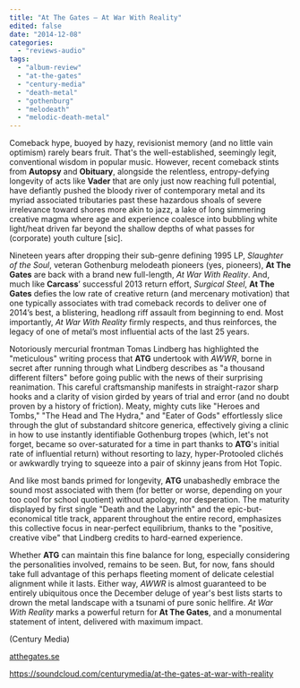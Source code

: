 ```yaml
---
title: "At The Gates – At War With Reality"
edited: false
date: "2014-12-08"
categories:
  - "reviews-audio"
tags:
  - "album-review"
  - "at-the-gates"
  - "century-media"
  - "death-metal"
  - "gothenburg"
  - "melodeath"
  - "melodic-death-metal"
---
```


Comeback hype, buoyed by hazy, revisionist memory (and no little vain optimism) rarely bears fruit. That's the well-established, seemingly legit, conventional wisdom in popular music. However, recent comeback stints from **Autopsy** and **Obituary**, alongside the relentless, entropy-defying longevity of acts like **Vader** that are only just now reaching full potential, have defiantly pushed the bloody river of contemporary metal and its myriad associated tributaries past these hazardous shoals of severe irrelevance toward shores more akin to jazz, a lake of long simmering creative magma where age and experience coalesce into bubbling white light/heat driven far beyond the shallow depths of what passes for (corporate) youth culture \[sic\].

Nineteen years after dropping their sub-genre defining 1995 LP, _Slaughter of the Soul_, veteran Gothenburg melodeath pioneers (yes, pioneers), **At The Gates** are back with a brand new full-length, _At War With Reality_. And, much like **Carcass**’ successful 2013 return effort, _Surgical Steel_, **At The Gates** defies the low rate of creative return (and mercenary motivation) that one typically associates with trad comeback records to deliver one of 2014’s best, a blistering, headlong riff assault from beginning to end. Most importantly, _At War With Reality_ firmly respects, and thus reinforces, the legacy of one of metal’s most influential acts of the last 25 years.

Notoriously mercurial frontman Tomas Lindberg has highlighted the "meticulous" writing process that **ATG** undertook with _AWWR_, borne in secret after running through what Lindberg describes as "a thousand different filters" before going public with the news of their surprising reanimation. This careful craftsmanship manifests in straight-razor sharp hooks and a clarity of vision girded by years of trial and error (and no doubt proven by a history of friction). Meaty, mighty cuts like "Heroes and Tombs," "The Head and The Hydra," and "Eater of Gods" effortlessly slice through the glut of substandard shitcore generica, effectively giving a clinic in how to use instantly identifiable Gothenburg tropes (which, let's not forget, became so over-saturated for a time in part thanks to **ATG**'s initial rate of influential return) without resorting to lazy, hyper-Protooled clichés or awkwardly trying to squeeze into a pair of skinny jeans from Hot Topic.

And like most bands primed for longevity, **ATG** unabashedly embrace the sound most associated with them (for better or worse, depending on your too cool for school quotient) without apology, nor desperation. The maturity displayed by first single "Death and the Labyrinth" and the epic-but-economical title track, apparent throughout the entire record, emphasizes this collective focus in near-perfect equilibrium, thanks to the "positive, creative vibe" that Lindberg credits to hard-earned experience.

Whether **ATG** can maintain this fine balance for long, especially considering the personalities involved, remains to be seen. But, for now, fans should take full advantage of this perhaps fleeting moment of delicate celestial alignment while it lasts. Either way, _AWWR_ is almost guaranteed to be entirely ubiquitous once the December deluge of year's best lists starts to drown the metal landscape with a tsunami of pure sonic hellfire. _At War With Reality_ marks a powerful return for **At The Gates**, and a monumental statement of intent, delivered with maximum impact.

(Century Media)

[atthegates.se](http://atthegates.se/)

https://soundcloud.com/centurymedia/at-the-gates-at-war-with-reality
